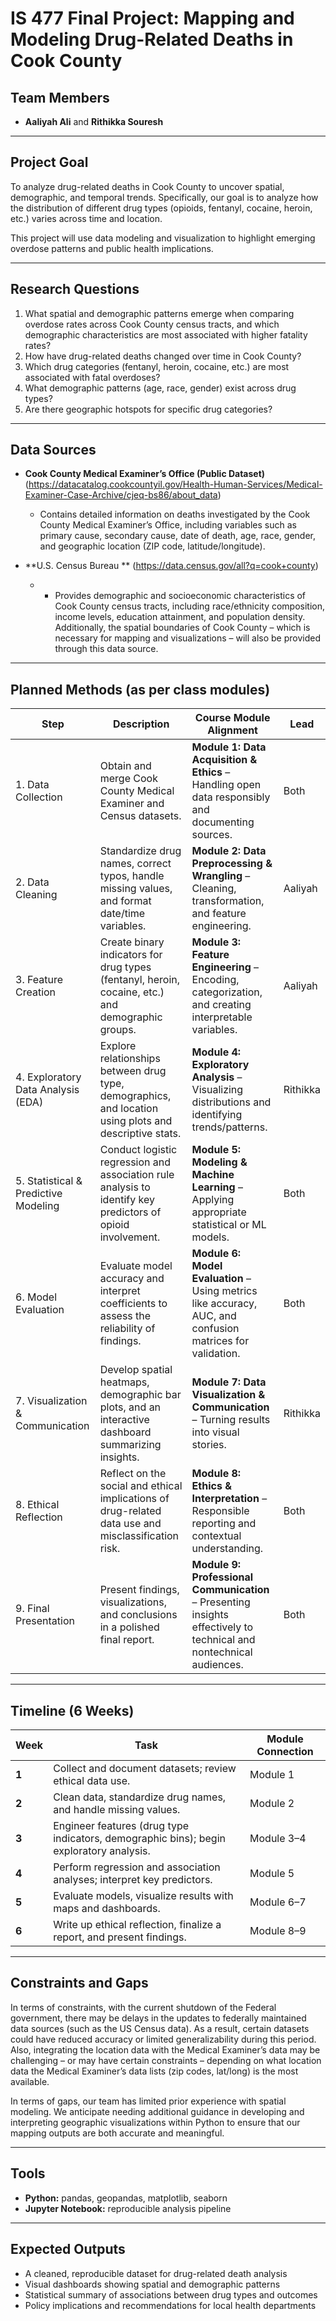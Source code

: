 #  IS 477 Final Project: Mapping and Modeling Drug-Related Deaths in Cook County

## Team Members
- **Aaliyah Ali**  and **Rithikka Souresh**

---

## Project Goal
To analyze drug-related deaths in Cook County to uncover spatial, demographic, and temporal trends. Specifically, our goal is to analyze how the distribution of different drug types (opioids, fentanyl, cocaine, heroin, etc.) varies across time and location.  

This project will use data modeling and visualization to highlight emerging overdose patterns and public health implications.

---

##  Research Questions
1. What spatial and demographic patterns emerge when comparing overdose rates across Cook County census tracts, and which demographic characteristics are most associated with higher fatality rates?
2. How have drug-related deaths changed over time in Cook County?  
3. Which drug categories (fentanyl, heroin, cocaine, etc.) are most associated with fatal overdoses?  
4. What demographic patterns (age, race, gender) exist across drug types?  
5. Are there geographic hotspots for specific drug categories? 

---

## Data Sources
- **Cook County Medical Examiner’s Office (Public Dataset)**  (https://datacatalog.cookcountyil.gov/Health-Human-Services/Medical-Examiner-Case-Archive/cjeq-bs86/about_data)
  -  Contains detailed information on deaths investigated by the Cook County Medical Examiner’s Office, including variables such as primary cause, secondary cause, date of death, age, race, gender, and geographic location (ZIP code, latitude/longitude).

- **U.S. Census Bureau **  (https://data.census.gov/all?q=cook+county)
  -   - Provides demographic and socioeconomic characteristics of Cook County census tracts, including race/ethnicity composition, income levels, education attainment, and population density. Additionally, the spatial boundaries of Cook County – which is necessary for mapping and visualizations – will also be provided through this data source. 


---


##  Planned Methods (as per class modules)

| Step | Description | Course Module Alignment | Lead |
|------|--------------|-------------------------|------|
| 1. Data Collection | Obtain and merge Cook County Medical Examiner and Census datasets. | **Module 1: Data Acquisition & Ethics** – Handling open data responsibly and documenting sources. | Both |
| 2. Data Cleaning | Standardize drug names, correct typos, handle missing values, and format date/time variables. | **Module 2: Data Preprocessing & Wrangling** – Cleaning, transformation, and feature engineering. | Aaliyah |
| 3. Feature Creation | Create binary indicators for drug types (fentanyl, heroin, cocaine, etc.) and demographic groups. | **Module 3: Feature Engineering** – Encoding, categorization, and creating interpretable variables. | Aaliyah |
| 4. Exploratory Data Analysis (EDA) | Explore relationships between drug type, demographics, and location using plots and descriptive stats. | **Module 4: Exploratory Analysis** – Visualizing distributions and identifying trends/patterns. | Rithikka |
| 5. Statistical & Predictive Modeling | Conduct logistic regression and association rule analysis to identify key predictors of opioid involvement. | **Module 5: Modeling & Machine Learning** – Applying appropriate statistical or ML models. | Both |
| 6. Model Evaluation | Evaluate model accuracy and interpret coefficients to assess the reliability of findings. | **Module 6: Model Evaluation** – Using metrics like accuracy, AUC, and confusion matrices for validation. | Both |
| 7. Visualization & Communication | Develop spatial heatmaps, demographic bar plots, and an interactive dashboard summarizing insights. | **Module 7: Data Visualization & Communication** – Turning results into visual stories. | Rithikka |
| 8. Ethical Reflection | Reflect on the social and ethical implications of drug-related data use and misclassification risk. | **Module 8: Ethics & Interpretation** – Responsible reporting and contextual understanding. | Both |
| 9. Final Presentation | Present findings, visualizations, and conclusions in a polished final report. | **Module 9: Professional Communication** – Presenting insights effectively to technical and nontechnical audiences. | Both |

---

##  Timeline (6 Weeks)

| Week | Task | Module Connection |
|------|------|-------------------|
| **1** | Collect and document datasets; review ethical data use. | Module 1 |
| **2** | Clean data, standardize drug names, and handle missing values. | Module 2 |
| **3** | Engineer features (drug type indicators, demographic bins); begin exploratory analysis. | Module 3–4 |
| **4** | Perform regression and association analyses; interpret key predictors. | Module 5 |
| **5** | Evaluate models, visualize results with maps and dashboards. | Module 6–7 |
| **6** | Write up ethical reflection, finalize a report, and present findings. | Module 8–9 |

---
## Constraints and Gaps

In terms of constraints, with the current shutdown of the Federal government, there may be delays in the updates to federally maintained data sources (such as the US Census data). As a result, certain datasets could have reduced accuracy or limited generalizability during this period. Also, integrating the location data with the Medical Examiner’s data may be challenging – or may have certain constraints – depending on what location data the Medical Examiner’s data lists (zip codes, lat/long) is the most available. 

In terms of gaps, our team has limited prior experience with spatial modeling. We anticipate needing additional guidance in developing and interpreting geographic visualizations within Python to ensure that our mapping outputs are both accurate and meaningful.

---


##  Tools
- **Python:** pandas, geopandas, matplotlib, seaborn  
- **Jupyter Notebook:** reproducible analysis pipeline  

---

## Expected Outputs
- A cleaned, reproducible dataset for drug-related death analysis  
- Visual dashboards showing spatial and demographic patterns  
- Statistical summary of associations between drug types and outcomes  
- Policy implications and recommendations for local health departments  
